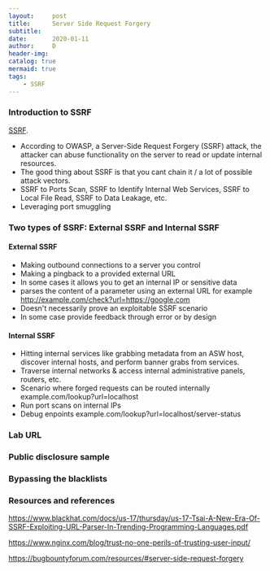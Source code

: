 ```yaml
---
layout:     post
title:      Server Side Request Forgery
subtitle:   
date:       2020-01-11
author:     D
header-img: 
catalog: true
mermaid: true
tags:
    - SSRF
---
```

### Introduction to SSRF
 [SSRF](https://www.owasp.org/index.php/Server_Side_Request_Forgery).
* According to OWASP, a Server-Side Request Forgery (SSRF) attack, 
the attacker can abuse functionality on the server to read or update 
internal resources. 
* The good thing about SSRF is that you cant chain it / a lot of possible attack vectors.
* SSRF to Ports Scan, SSRF to Identify Internal Web Services, SSRF to Local File Read, SSRF to Data Leakage, etc.
* Leveraging port smuggling


### Two types of SSRF: External SSRF and Internal SSRF
#### External SSRF
* Making outbound connections to a server you control
* Making a pingback to a provided external URL
* In some cases it allows you  to get an internal IP or sensitive data
* parses the content of a parameter using an external URL for example
http://example.com/check?url=https://google.com
* Doesn't necessarily prove an exploitable SSRF scenario
* In some case provide feedback through error or by design

#### Internal SSRF
* Hitting internal services like grabbing metadata from an ASW host,
discover internal hosts, and perform banner grabs from services.
* Traverse internal networks & access internal administrative panels, routers, etc.
* Scenario where forged requests can be routed internally
example.com/lookup?url=localhost
* Run port scans on internal IPs
* Debug enpoints example.com/lookup?url=localhost/server-status
 
### Lab URL
### Public disclosure sample
### Bypassing the blacklists
### Resources and references

<https://www.blackhat.com/docs/us-17/thursday/us-17-Tsai-A-New-Era-Of-SSRF-Exploiting-URL-Parser-In-Trending-Programming-Languages.pdf>

<https://www.nginx.com/blog/trust-no-one-perils-of-trusting-user-input/>

<https://bugbountyforum.com/resources/#server-side-request-forgery>

